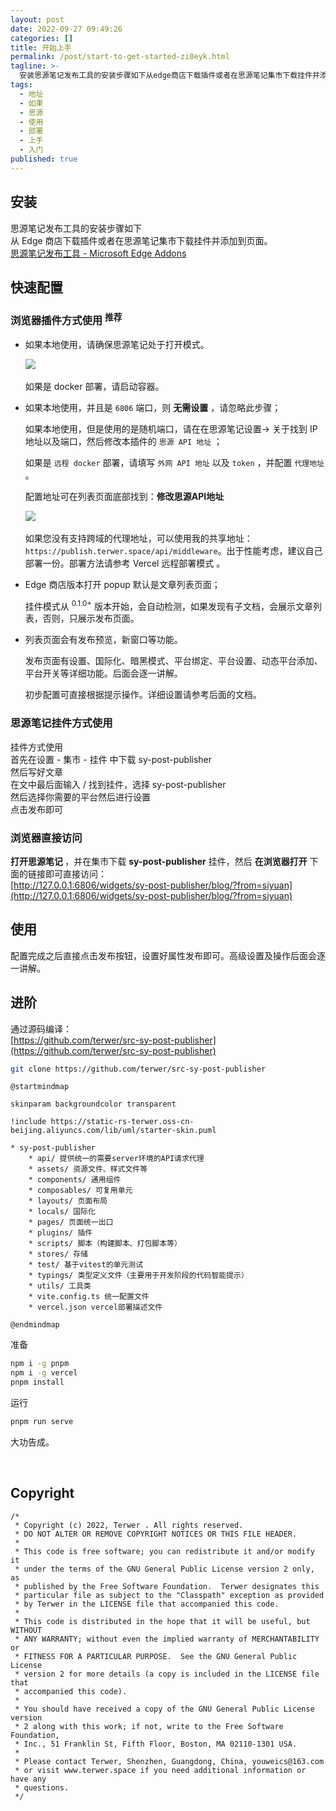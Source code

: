 ```yaml
---
layout: post
date: 2022-09-27 09:49:26
categories: []
title: 开始上手
permalink: /post/start-to-get-started-zi0eyk.html
tagline: >-
  安装思源笔记发布工具的安装步骤如下从edge商店下载插件或者在思源笔记集市下载挂件并添加到页面。思源笔记发布工具microsoftedgeaddons快速配置浏览器插件方式使用推荐如果本地使用请确保思源笔记处于打开模式。​​如果是docker部署请启动容器。如果本地使用并且是​​端口则无需设置请忽略此步骤_如果本地使用但是使用的是随机端口请在在思源笔记设置关于找到ip地址以及端口然后修改本插件的思源api地址​​_如果是远程docker​​部署请填写外网api地址​​以及token​​并配置代理地址​​。
tags:
  - 地址
  - 如果
  - 思源
  - 使用
  - 部署
  - 上手
  - 入门
published: true
---
```






## 安装

思源笔记发布工具的安装步骤如下  
从 Edge 商店下载插件或者在思源笔记集市下载挂件并添加到页面。  
[思源笔记发布工具 - Microsoft Edge Addons](https://microsoftedge.microsoft.com/addons/detail/aejmkigifflimhjlhjkdckclhabbilee)

## 快速配置

### 浏览器插件方式使用 <sup> 推荐 </sup>

* 如果本地使用，请确保思源笔记处于打开模式。  

  ​![](https://static-rs-terwer.oss-cn-beijing.aliyuncs.com/project/sy-post-publisher/docs/screenshot-20221126-232837.png)​

  如果是 docker 部署，请启动容器。
* 如果本地使用，并且是 `6806`​​ 端口，则 **无需设置** ，请忽略此步骤；

  如果本地使用，但是使用的是随机端口，请在在思源笔记设置-> 关于找到 IP 地址以及端口，然后修改本插件的 `思源 API 地址`​​ ；

  如果是 `远程 docker`​​ 部署，请填写 `外网 API 地址`​​ 以及 `token`​​ ，并配置 `代理地址`​​ 。

  配置地址可在列表页面底部找到：**修改思源API地址**

  ​![](https://static-rs-terwer.oss-cn-beijing.aliyuncs.com/project/sy-post-publisher/docs/screenshot-20221126-232612.png)​

  如果您没有支持跨域的代理地址，可以使用我的共享地址：`https://publish.terwer.space/api/middleware`​​ 。出于性能考虑，建议自己部署一份。部署方法请参考 Vercel 远程部署模式 。

* Edge 商店版本打开 popup 默认是文章列表页面；

  挂件模式从 <sup>0.1.0+</sup> 版本开始，会自动检测，如果发现有子文档，会展示文章列表，否则，只展示发布页面。
* 列表页面会有发布预览，新窗口等功能。

  发布页面有设置、国际化、暗黑模式、平台绑定、平台设置、动态平台添加、平台开关等详细功能。后面会逐一讲解。

  初步配置可直接根据提示操作。详细设置请参考后面的文档。

### 思源笔记挂件方式使用

挂件方式使用  
首先在设置 - 集市 - 挂件 中下载 sy-post-publisher  
然后写好文章  
在文中最后面输入 / 找到挂件，选择 sy-post-publisher  
然后选择你需要的平台然后进行设置  
点击发布即可

### 浏览器直接访问

**打开思源笔记 ​**，并在集市下载 **sy-post-publisher** 挂件，然后 **在浏览器打开** 下面的链接即可直接访问：  
[http://127.0.0.1:6806/widgets/sy-post-publisher/blog/?from=siyuan](http://127.0.0.1:6806/widgets/sy-post-publisher/blog/?from=siyuan)

## 使用

配置完成之后直接点击发布按钮，设置好属性发布即可。高级设置及操作后面会逐一讲解。

## 进阶

通过源码编译：  
[https://github.com/terwer/src-sy-post-publisher](https://github.com/terwer/src-sy-post-publisher)

```bash
git clone https://github.com/terwer/src-sy-post-publisher
```

```plantuml
@startmindmap

skinparam backgroundcolor transparent

!include https://static-rs-terwer.oss-cn-beijing.aliyuncs.com/lib/uml/starter-skin.puml

* sy-post-publisher
	* api/ 提供统一的需要server环境的API请求代理
	* assets/ 资源文件、样式文件等
	* components/ 通用组件
	* composables/ 可复用单元
	* layouts/ 页面布局
	* locals/ 国际化
	* pages/ 页面统一出口
	* plugins/ 插件
	* scripts/ 脚本（构建脚本、打包脚本等）
	* stores/ 存储
	* test/ 基于vitest的单元测试
	* typings/ 类型定义文件（主要用于开发阶段的代码智能提示）
	* utils/ 工具类
	* vite.config.ts 统一配置文件
	* vercel.json vercel部署描述文件

@endmindmap
```

准备

```bash
npm i -g pnpm
npm i -g vercel
pnpm install
```

运行

```bash
pnpm run serve
```

大功告成。

‍

## Copyright

```plaintext
/*
 * Copyright (c) 2022, Terwer . All rights reserved.
 * DO NOT ALTER OR REMOVE COPYRIGHT NOTICES OR THIS FILE HEADER.
 *
 * This code is free software; you can redistribute it and/or modify it
 * under the terms of the GNU General Public License version 2 only, as
 * published by the Free Software Foundation.  Terwer designates this
 * particular file as subject to the "Classpath" exception as provided
 * by Terwer in the LICENSE file that accompanied this code.
 *
 * This code is distributed in the hope that it will be useful, but WITHOUT
 * ANY WARRANTY; without even the implied warranty of MERCHANTABILITY or
 * FITNESS FOR A PARTICULAR PURPOSE.  See the GNU General Public License
 * version 2 for more details (a copy is included in the LICENSE file that
 * accompanied this code).
 *
 * You should have received a copy of the GNU General Public License version
 * 2 along with this work; if not, write to the Free Software Foundation,
 * Inc., 51 Franklin St, Fifth Floor, Boston, MA 02110-1301 USA.
 *
 * Please contact Terwer, Shenzhen, Guangdong, China, youweics@163.com
 * or visit www.terwer.space if you need additional information or have any
 * questions.
 */
```

